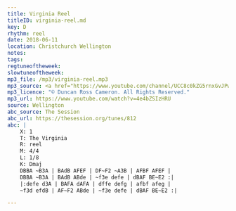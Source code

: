 ```yaml
---
title: Virginia Reel
titleID: virginia-reel.md
key: D
rhythm: reel
date: 2018-06-11
location: Christchurch Wellington 
notes:
tags: 
regtuneoftheweek:
slowtuneoftheweek:
mp3_file: /mp3/virginia-reel.mp3
mp3_source: <a href="https://www.youtube.com/channel/UCC8c0kZG5rnxGvJPwaYvBkg">Duncan Ross Cameron</a>
mp3_licence: "© Duncan Ross Cameron. All Rights Reserved."
mp3_url: https://www.youtube.com/watch?v=4e4bZSIzHRU
source: Wellington
abc_source: The Session
abc_url: https://thesession.org/tunes/812
abc: |
    X: 1
    T: The Virginia
    R: reel
    M: 4/4
    L: 1/8
    K: Dmaj
    DBBA ~B3A | BAdB AFEF | DF~F2 ~A3B | AFBF AFEF |
    DBBA ~B3A | BAdB ABde | ~f3e defe | dBAF BE~E2 :|
    |:defe d3A | BAFA dAFA | dffe defg | afbf afeg |
    ~f3d efdB | AF~F2 ABde | ~f3e defe | dBAF BE~E2 :|

---
```

